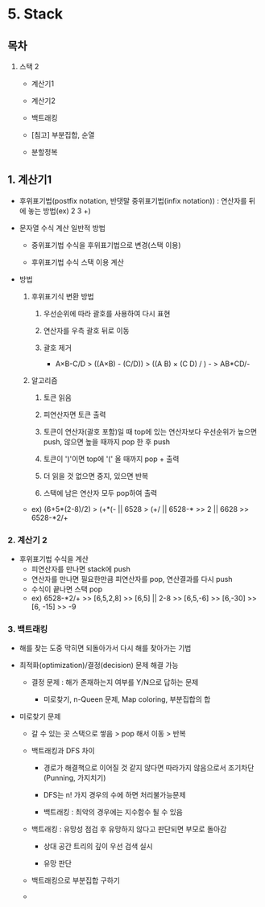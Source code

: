 # 5. Stack

## 목차

1. 스택 2
   
   - 계산기1
   
   - 계산기2
   
   - 백트래킹
   
   - [침고] 부분집합, 순열
   
   - 분할정복

## 1. 계산기1

- 후위표기법(postfix notation, 반댓말 중위표기법(infix notation)) : 연산자를 뒤에 놓는 방법(ex) 2 3 +)

- 문자열 수식 계산 일반적 방법
  
  - 중위표기법 수식을 후위표기법으로 변경(스택 이용)
  
  - 후위표기법 수식 스택 이용 계산

- 방법
  
  1. 후위표기식 변환 방법
     
     1. 우선순위에 따라 괄호를 사용하여 다시 표현
     
     2. 연산자를 우측 괄호 뒤로 이동
     
     3. 괄호 제거
        
        - A×B-C/D > ((A×B) - (C/D)) > ((A B) × (C D) / ) - > AB*CD/-
  
  2. 알고리즘
     
     1. 토큰 읽음
     
     2. 피연산자면 토큰 출력
     
     3. 토큰이 연산자(괄호 포함)일 때 top에 있는 연산자보다 우선순위가 높으면 push, 않으면 높을 때까지 pop 한 후 push
     
     4. 토큰이 ')'이면 top에 '(' 올 때까지 pop + 출력
     
     5. 더 읽을 것 없으면 중지, 있으면 반복
     
     6. 스택에 남은 연산자 모두 pop하여 출력
  - ex) (6+5*(2-8)/2)  >  (+*\(-  ||  6528  >  (+/ || 6528-\*  >> 2 || 6628  >> 6528-*2/+

### 2. 계산기 2

- 후위표기법 수식을 계산
  - 피연산자를 만나면 stack에 push
  - 연산자를 만나면 필요한만큼 피연산자를 pop, 연산결과를 다시 push
  - 수식이 끝나면 스택 pop
  - ex) 6528-\*2/+ >> [6,5,2,8] >> [6,5] || 2-8 >> [6,5,-6] >> [6,-30] >> [6, -15] >> -9

### 3. 백트래킹

- 해를 찾는 도중 막히면 되돌아가서 다시 해를 찾아가는 기법

- 최적화(optimization)/결정(decision) 문제 해결 가능
  
  - 결정 문제 : 해가 존재하는지 여부를 Y/N으로 답하는 문제
    
    - 미로찾기, n-Queen 문제, Map coloring, 부분집합의 합

- 미로찾기 문제
  
  - 갈 수 있는 곳 스택으로 쌓음 > pop 해서 이동 > 반복
  
  - 백트래킹과 DFS 차이
    
    - 경로가 해결책으로 이어질 것 같지 않다면 따라가지 않음으로서 조기차단(Punning, 가지치기)
    
    - DFS는 n! 가지 경우의 수에 하면 처리불가능문제
    
    - 백트래킹 : 최악의 경우에는 지수함수 될 수 있음
  
  - 백트래킹 : 유망성 점검 후 유망하지 않다고 판단되면 부모로 돌아감
    
    - 상대 공간 트리의 깊이 우선 검색 실시
    
    - 유망 판단
  
  - 백트래킹으로 부분집합 구하기
  
  - 
